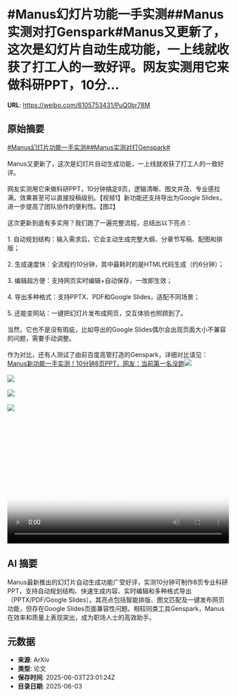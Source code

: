 # #Manus幻灯片功能一手实测##Manus实测对打Genspark#Manus又更新了，这次是幻灯片自动生成功能，一上线就收获了打工人的一致好评。网友实测用它来做科研PPT，10分...

**URL**: https://weibo.com/6105753431/PuQ0br78M

## 原始摘要

<a href="https://m.weibo.cn/search?containerid=231522type%3D1%26t%3D10%26q%3D%23Manus%E5%B9%BB%E7%81%AF%E7%89%87%E5%8A%9F%E8%83%BD%E4%B8%80%E6%89%8B%E5%AE%9E%E6%B5%8B%23&amp;extparam=%23Manus%E5%B9%BB%E7%81%AF%E7%89%87%E5%8A%9F%E8%83%BD%E4%B8%80%E6%89%8B%E5%AE%9E%E6%B5%8B%23" data-hide=""><span class="surl-text">#Manus幻灯片功能一手实测#</span></a><a href="https://m.weibo.cn/search?containerid=231522type%3D1%26t%3D10%26q%3D%23Manus%E5%AE%9E%E6%B5%8B%E5%AF%B9%E6%89%93Genspark%23&amp;extparam=%23Manus%E5%AE%9E%E6%B5%8B%E5%AF%B9%E6%89%93Genspark%23" data-hide=""><span class="surl-text">#Manus实测对打Genspark#</span></a><br><br>Manus又更新了，这次是幻灯片自动生成功能，一上线就收获了打工人的一致好评。<br><br>网友实测用它来做科研PPT，10分钟搞定8页，逻辑清晰、图文并茂、专业感拉满，效果甚至可以直接投稿级别。【视频1】新功能还支持导出为Google Slides，进一步提高了团队协作的便利性。【图2】<br><br>这次更新到底有多实用？我们跑了一遍完整流程，总结出以下亮点：<br><br>1. 自动规划结构：输入需求后，它会主动生成完整大纲、分章节写稿、配图和排版；<br><br>2. 生成速度快：全流程约10分钟，其中最耗时的是HTML代码生成（约6分钟）；<br><br>3. 编辑超方便：支持网页实时编辑+自动保存，一改即生效；<br><br>4. 导出多种格式：支持PPTX、PDF和Google Slides，适配不同场景；<br><br>5. 还能变网站：一键把幻灯片发布成网页，交互体验也照顾到了。<br><br>当然，它也不是没有瑕疵，比如导出的Google Slides偶尔会出现页面大小不兼容的问题，需要手动调整。<br><br>作为对比，还有人测试了由前百度高管打造的Genspark，详细对比请见：<a href="https://weibo.cn/sinaurl?u=https%3A%2F%2Fmp.weixin.qq.com%2Fs%2FZz3IwC-bLwKMTP16pyUCag" data-hide=""><span class="url-icon"><img style="width: 1rem;height: 1rem" src="https://h5.sinaimg.cn/upload/2015/09/25/3/timeline_card_small_web_default.png" referrerpolicy="no-referrer"></span><span class="surl-text">Manus新功能一手实测！10分钟8页PPT，网友：当前第一名没跑</span></a><img style="" src="https://tvax1.sinaimg.cn/large/006Fd7o3ly1i22929smx1j31hm0u0jsd.jpg" referrerpolicy="no-referrer"><br><br><img style="" src="https://tvax3.sinaimg.cn/large/006Fd7o3gy1i228wrh4bkj30m60eoac3.jpg" referrerpolicy="no-referrer"><br><br><img style="" src="https://tvax4.sinaimg.cn/large/006Fd7o3ly1i2292h86rkj30uu0u0tac.jpg" referrerpolicy="no-referrer"><br><br><img style="" src="https://tvax3.sinaimg.cn/large/006Fd7o3gy1i2290wtkg0j30wr0sl4ae.jpg" referrerpolicy="no-referrer"><br><br><br clear="both"><div style="clear: both"></div><video controls="controls" poster="https://tvax3.sinaimg.cn/orj480/006Fd7o3ly1i22929xdl1j31hm0u0jsd.jpg" style="width: 100%"><source src="https://f.video.weibocdn.com/o0/6BMWe4ymlx08oKNH8Ybm01041200bH6O0E010.mp4?label=mp4_720p&amp;template=1284x720.25.0&amp;ori=0&amp;ps=1CwnkDw1GXwCQx&amp;Expires=1748995260&amp;ssig=EQlITqHU0H&amp;KID=unistore,video"><source src="https://f.video.weibocdn.com/o0/BV90teWTlx08oKNGz6yI010412005mFq0E010.mp4?label=mp4_hd&amp;template=856x480.25.0&amp;ori=0&amp;ps=1CwnkDw1GXwCQx&amp;Expires=1748995260&amp;ssig=Slcnke1SIW&amp;KID=unistore,video"><source src="https://f.video.weibocdn.com/o0/G9Vlhebwlx08oKNGYKGI010412003pLG0E010.mp4?label=mp4_ld&amp;template=640x360.25.0&amp;ori=0&amp;ps=1CwnkDw1GXwCQx&amp;Expires=1748995260&amp;ssig=EdDrBz%2FLZN&amp;KID=unistore,video"><p>视频无法显示，请前往<a href="https://video.weibo.com/show?fid=1034%3A5173496322392118" target="_blank" rel="noopener noreferrer">微博视频</a>观看。</p></video>

## AI 摘要

Manus最新推出的幻灯片自动生成功能广受好评，实测10分钟可制作8页专业科研PPT，支持自动规划结构、快速生成内容、实时编辑和多种格式导出（PPTX/PDF/Google Slides）。其亮点包括智能排版、图文匹配及一键发布网页功能，但存在Google Slides页面兼容性问题。相较同类工具Genspark，Manus在效率和质量上表现突出，成为职场人士的高效助手。

## 元数据

- **来源**: ArXiv
- **类型**: 论文
- **保存时间**: 2025-06-03T23:01:24Z
- **目录日期**: 2025-06-03
